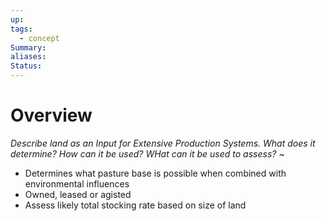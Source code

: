 ```yaml
---
up: 
tags:
  - concept
Summary: 
aliases: 
Status:
---
```

# Overview
*Describe land as an Input for Extensive Production Systems. What does it determine? How can it be used? WHat can it be used to assess?*
~
- Determines what pasture base is possible when combined with environmental influences
- Owned, leased or agisted
- Assess likely total stocking rate based on size of land
<!--SR:!2025-03-21,12,270-->